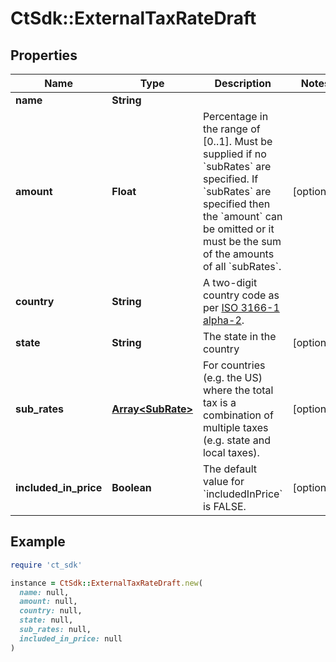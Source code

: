 # CtSdk::ExternalTaxRateDraft

## Properties

| Name | Type | Description | Notes |
| ---- | ---- | ----------- | ----- |
| **name** | **String** |  |  |
| **amount** | **Float** | Percentage in the range of [0..1]. Must be supplied if no &#x60;subRates&#x60; are specified. If &#x60;subRates&#x60; are specified then the &#x60;amount&#x60; can be omitted or it must be the sum of the amounts of all &#x60;subRates&#x60;. | [optional] |
| **country** | **String** | A two-digit country code as per [ISO 3166-1 alpha-2](https://en.wikipedia.org/wiki/ISO_3166-1_alpha-2). |  |
| **state** | **String** | The state in the country | [optional] |
| **sub_rates** | [**Array&lt;SubRate&gt;**](SubRate.md) | For countries (e.g. the US) where the total tax is a combination of multiple taxes (e.g. state and local taxes). | [optional] |
| **included_in_price** | **Boolean** | The default value for &#x60;includedInPrice&#x60; is FALSE. | [optional] |

## Example

```ruby
require 'ct_sdk'

instance = CtSdk::ExternalTaxRateDraft.new(
  name: null,
  amount: null,
  country: null,
  state: null,
  sub_rates: null,
  included_in_price: null
)
```

